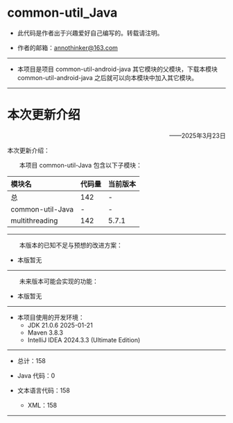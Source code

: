 # common-util_Java

* 此代码是作者出于兴趣爱好自己编写的。转载请注明。

* 作者的邮箱：annothinker@163.com

---

* 本项目是项目 common-util-android-java 其它模块的父模块，下载本模块 common-util-android-java 之后就可以向本模块中加入其它模块。


---

# 本次更新介绍

<p align="right">——2025年3月23日</p>

本次更新介绍：

&emsp;&emsp;本项目 common-util-Java 包含以下子模块：

| 模块名           | 代码量 | 当前版本 |
| :--------------- | :----- | -------- |
| 总               | 142    | -        |
| common-util-Java | -      | -        |
| multithreading   | 142    | 5.7.1    |

---

&emsp;&emsp;本版本的已知不足与预想的改进方案：

* 本版暂无

---

&emsp;&emsp;未来版本可能会实现的功能：

* 本版暂无

---

* 本项目使用的开发环境：
  - JDK 21.0.6 2025-01-21
  - Maven 3.8.3
  - IntelliJ IDEA 2024.3.3 (Ultimate Edition)

---

* 总计：158

* Java 代码：0

* 文本语言代码：158

  - XML：158

---
